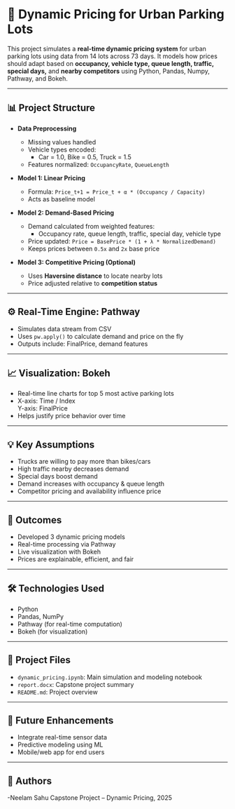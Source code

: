
# 🚗 Dynamic Pricing for Urban Parking Lots

This project simulates a **real-time dynamic pricing system** for urban parking lots using data from 14 lots across 73 days. It models how prices should adapt based on **occupancy, vehicle type, queue length, traffic, special days,** and **nearby competitors** using Python, Pandas, Numpy, Pathway, and Bokeh.

---

## 📊 Project Structure

- **Data Preprocessing**
  - Missing values handled
  - Vehicle types encoded:
    - Car = 1.0, Bike = 0.5, Truck = 1.5
  - Features normalized: `OccupancyRate`, `QueueLength`

- **Model 1: Linear Pricing**
  - Formula: `Price_t+1 = Price_t + α * (Occupancy / Capacity)`
  - Acts as baseline model

- **Model 2: Demand-Based Pricing**
  - Demand calculated from weighted features:
    - Occupancy rate, queue length, traffic, special day, vehicle type
  - Price updated: `Price = BasePrice * (1 + λ * NormalizedDemand)`
  - Keeps prices between `0.5x` and `2x` base price

- **Model 3: Competitive Pricing (Optional)**
  - Uses **Haversine distance** to locate nearby lots
  - Price adjusted relative to **competition status**

---

## ⚙️ Real-Time Engine: Pathway

- Simulates data stream from CSV
- Uses `pw.apply()` to calculate demand and price on the fly
- Outputs include: FinalPrice, demand features

---

## 📈 Visualization: Bokeh

- Real-time line charts for top 5 most active parking lots
- X-axis: Time / Index  
  Y-axis: FinalPrice
- Helps justify price behavior over time

---

## 💡 Key Assumptions

- Trucks are willing to pay more than bikes/cars
- High traffic nearby decreases demand
- Special days boost demand
- Demand increases with occupancy & queue length
- Competitor pricing and availability influence price

---

## 🧠 Outcomes

- Developed 3 dynamic pricing models
- Real-time processing via Pathway
- Live visualization with Bokeh
- Prices are explainable, efficient, and fair

---

## 🛠 Technologies Used

- Python
- Pandas, NumPy
- Pathway (for real-time computation)
- Bokeh (for visualization)

---

## 📁 Project Files

- `dynamic_pricing.ipynb`: Main simulation and modeling notebook
- `report.docx`: Capstone project summary
- `README.md`: Project overview

---

## 🚀 Future Enhancements

- Integrate real-time sensor data
- Predictive modeling using ML
- Mobile/web app for end users

---

## 👤 Authors

-Neelam Sahu 
  Capstone Project – Dynamic Pricing, 2025

